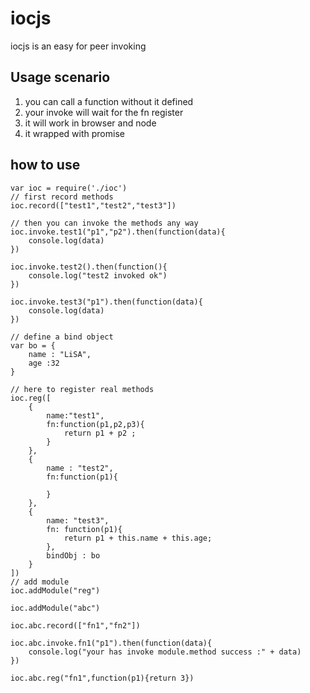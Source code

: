# iocjs
iocjs is an easy for peer invoking

## Usage scenario
1. you can call a function without it defined
2. your invoke will wait for the fn register
3. it will work in browser and node
4. it wrapped with promise

## how to use
    var ioc = require('./ioc')
    // first record methods
    ioc.record(["test1","test2","test3"])

    // then you can invoke the methods any way
    ioc.invoke.test1("p1","p2").then(function(data){
        console.log(data)
    })

    ioc.invoke.test2().then(function(){
        console.log("test2 invoked ok")
    })

    ioc.invoke.test3("p1").then(function(data){
        console.log(data)
    })

    // define a bind object
    var bo = {
        name : "LiSA",
        age :32
    }

    // here to register real methods
    ioc.reg([
        {
            name:"test1",
            fn:function(p1,p2,p3){
                return p1 + p2 ;
            }
        },
        {
            name : "test2",
            fn:function(p1){
                
            }
        },
        {
            name: "test3",
            fn: function(p1){
                return p1 + this.name + this.age;
            },
            bindObj : bo
        }
    ])
    // add module 
    ioc.addModule("reg")

    ioc.addModule("abc")

    ioc.abc.record(["fn1","fn2"])

    ioc.abc.invoke.fn1("p1").then(function(data){ 
        console.log("your has invoke module.method success :" + data)
    })

    ioc.abc.reg("fn1",function(p1){return 3})
